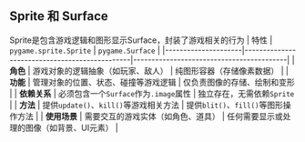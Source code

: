 
## Sprite 和 Surface
Sprite是包含游戏逻辑和图形显示Surface，封装了游戏相关的行为
| 特性                | `pygame.sprite.Sprite`                          | `pygame.Surface`                          |
|---------------------|-----------------------------------------------|------------------------------------------|
| **角色**            | 游戏对象的逻辑抽象（如玩家、敌人）               | 纯图形容器（存储像素数据）                 |
| **功能**            | 管理对象的位置、状态、碰撞等游戏逻辑             | 仅负责图像的存储、绘制和变形               |
| **依赖关系**        | 必须包含一个`Surface`作为`.image`属性           | 独立存在，无需依赖`Sprite`                |
| **方法**            | 提供`update()`、`kill()`等游戏相关方法           | 提供`blit()`、`fill()`等图形操作方法       |
| **使用场景**        | 需要交互的游戏实体（如角色、道具）               | 任何需要显示或处理的图像（如背景、UI元素） |
